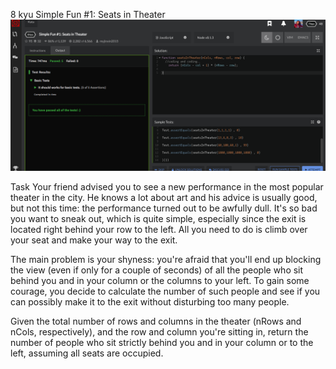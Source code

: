 8 kyu
Simple Fun #1: Seats in Theater
![alt](simpleFun.png)

Task
Your friend advised you to see a new performance in the most popular theater in the city. He knows a lot about art and his advice is usually good, but not this time: the performance turned out to be awfully dull. It's so bad you want to sneak out, which is quite simple, especially since the exit is located right behind your row to the left. All you need to do is climb over your seat and make your way to the exit.

The main problem is your shyness: you're afraid that you'll end up blocking the view (even if only for a couple of seconds) of all the people who sit behind you and in your column or the columns to your left. To gain some courage, you decide to calculate the number of such people and see if you can possibly make it to the exit without disturbing too many people.

Given the total number of rows and columns in the theater (nRows and nCols, respectively), and the row and column you're sitting in, return the number of people who sit strictly behind you and in your column or to the left, assuming all seats are occupied.
